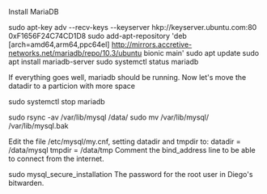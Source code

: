 Install MariaDB

sudo apt-key adv --recv-keys --keyserver hkp://keyserver.ubuntu.com:80 0xF1656F24C74CD1D8
sudo add-apt-repository 'deb [arch=amd64,arm64,ppc64el] http://mirrors.accretive-networks.net/mariadb/repo/10.3/ubuntu bionic main'
sudo apt update
sudo apt install mariadb-server
sudo systemctl status mariadb


If everything goes well, mariadb should be running.
Now let's move the datadir to a particion with more space

sudo systemctl stop mariadb

sudo rsync -av /var/lib/mysql /data/
sudo mv /var/lib/mysql/ /var/lib/mysql.bak

Edit the file /etc/mysql/my.cnf, setting datadir and tmpdir to:
datadir         = /data/mysql
tmpdir          = /data/tmp
Comment the bind_address line to be able to connect from the internet.

sudo mysql_secure_installation
The password for the root user in Diego's bitwarden.
